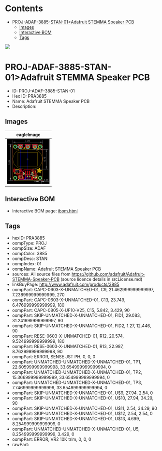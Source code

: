 



Contents
========

* [PROJ-ADAF-3885-STAN-01>Adafruit STEMMA Speaker PCB](#proj-adaf-3885-stan-01adafruit-stemma-speaker-pcb)
	* [Images](#images)
	* [Interactive BOM](#interactive-bom)
	* [Tags](#tags)
  
![][im]
# PROJ-ADAF-3885-STAN-01>Adafruit STEMMA Speaker PCB

- ID: PROJ-ADAF-3885-STAN-01
- Hex ID: PRA3885
- Name: Adafruit STEMMA Speaker PCB
- Description: 

## Images
  
  

|eagleImage|
| :---: |
|[![eagleImage](eagleImage_140.png)](eagleImage_600.png)|

## Interactive BOM

- Interactive BOM page: [ibom.html](kicad/bom/ibom.html)

## Tags

- hexID: PRA3885
- oompType: PROJ
- oompSize: ADAF
- oompColor: 3885
- oompDesc: STAN
- oompIndex: 01
- oompName: Adafruit STEMMA Speaker PCB
- sources: All source files from https://github.com/adafruit/Adafruit-STEMMA-Speaker-PCB (source licence details in srcLicense.md)
- linkBuyPage: http://www.adafruit.com/products/3885
- oompPart: CAPC-0603-X-UNMATCHED-01, C9, 21.462999999999997, 7.238999999999999, 270
- oompPart: CAPC-0603-X-UNMATCHED-01, C13, 23.749, 6.476999999999999, 180
- oompPart: CAPC-0805-X-UF10-V25, C15, 5.842, 3.429, 90
- oompPart: SKIP-UNMATCHED-X-UNMATCHED-01, FID1, 29.083, 31.241999999999997, 90
- oompPart: SKIP-UNMATCHED-X-UNMATCHED-01, FID2, 1.27, 12.446, 90
- oompPart: RESE-0603-X-UNMATCHED-01, R12, 20.574, 9.524999999999999, 180
- oompPart: RESE-0603-X-UNMATCHED-01, R13, 22.987, 8.762999999999998, 90
- oompPart: ERROR, SENSE JST PH, 0, 0, 0
- oompPart: UNMATCHED-UNMATCHED-X-UNMATCHED-01, TP1, 22.605999999999998, 33.654999999999994, 0
- oompPart: UNMATCHED-UNMATCHED-X-UNMATCHED-01, TP2, 15.366999999999999, 33.654999999999994, 0
- oompPart: UNMATCHED-UNMATCHED-X-UNMATCHED-01, TP3, 7.746999999999999, 33.654999999999994, 0
- oompPart: SKIP-UNMATCHED-X-UNMATCHED-01, U$9, 27.94, 2.54, 0
- oompPart: SKIP-UNMATCHED-X-UNMATCHED-01, U$10, 27.94, 34.29, 90
- oompPart: SKIP-UNMATCHED-X-UNMATCHED-01, U$11, 2.54, 34.29, 90
- oompPart: SKIP-UNMATCHED-X-UNMATCHED-01, U$12, 2.54, 2.54, 0
- oompPart: SKIP-UNMATCHED-X-UNMATCHED-01, U$13, 4.699, 8.254999999999999, 0
- oompPart: UNMATCHED-UNMATCHED-X-UNMATCHED-01, U5, 8.254999999999999, 3.429, 0
- oompPart: ERROR, VR2 10K trim, 0, 0, 0
- rawPart: 



[im]: eagleImage_450.png
